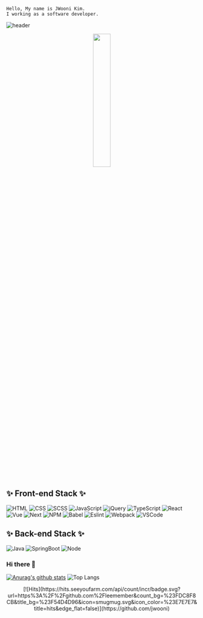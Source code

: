 ```
Hello, My name is JWooni Kim.
I working as a software developer.
```
![header](https://capsule-render.vercel.app/api?type=soft&color=auto&height=150&section=header&text=JWooni&fontSize=70&animation=twinkling)



<p align="center">
  <img src="http://file3.instiz.net/data/file3/2018/10/18/e/e/f/eefb98e45db62515c72114eb005e5f16.gif" width="30%" height="30%">


## ✨ Front-end Stack ✨
![HTML](https://img.shields.io/badge/HTML-E34F26?style=flat-square&logo=HTML5&logoColor=white)
![CSS](https://img.shields.io/badge/CSS3-F68212?style=flat-square&logo=CSS3&logoColor=white)
![SCSS](https://img.shields.io/badge/SCSS-CC6699?style=flat-square&logo=Sass&logoColor=white)
![JavaScript](https://img.shields.io/badge/JavaScript-F7DF1E?style=flat-square&logo=JavaScript&logoColor=white)
![jQuery](https://img.shields.io/badge/JQuery-0769AD?style=flat-square&logo=jQuery&logoColor=white)
![TypeScript](https://img.shields.io/badge/TypeScript-3178C6?style=flat-square&logo=TypeScript&logoColor=white)
![React](https://img.shields.io/badge/React-61DAFB?style=flat-square&logo=React&logoColor=white)
![Vue](https://img.shields.io/badge/Vue-4FC08D?style=flat-square&logo=Vue\%2Ejs&logoColor=white)
![Next](https://img.shields.io/badge/Next-000000?style=flat-square&logo=Next%2Ejs&logoColor=white)
![NPM](https://img.shields.io/badge/npm-CB3837?style=flat-square&logo=npm&logoColor=white)
![Babel](https://img.shields.io/badge/Babel-F9DC3E?style=flat-square&logo=Babel&logoColor=white)
![Eslint](https://img.shields.io/badge/Eslint-4B3263?style=flat-square&logo=Eslint&logoColor=white)
![Webpack](https://img.shields.io/badge/Webpack-8DD6F9?style=flat-square&logo=Webpack&logoColor=white)
![VSCode](https://img.shields.io/badge/VSCode-007ACC?style=flat-square&logo=Visual%20Studio%20Code&logoColor=white)

## ✨ Back-end Stack ✨
![Java](https://img.shields.io/badge/Java-007396?style=flat-square&logo=Java&logoColor=white)
![SpringBoot](https://img.shields.io/badge/SpringBoot-6DB33F?style=flat-square&logo=Spring&logoColor=white)
![Node](https://img.shields.io/badge/Node-339933?style=flat-square&logo=Node%2Ejs&logoColor=white)


### Hi there 👋
[![Anurag's github stats](https://github-readme-stats.vercel.app/api?username=JWooni&count_private=true)](https://github.com/anuraghazra/github-readme-stats)
![Top Langs](https://github-readme-stats.vercel.app/api/top-langs/?username=JWooni&count_private=true&layout=compact&hide=csharp)

<p align="center">
[![Hits](https://hits.seeyoufarm.com/api/count/incr/badge.svg?url=https%3A%2F%2Fgithub.com%2Fleemember&count_bg=%23FDC8F8CB&title_bg=%23F54D4D96&icon=smugmug.svg&icon_color=%23E7E7E7&title=hits&edge_flat=false)](https://github.com/jwooni)
</p>
<!--
###
[![SolvedAC tier](http://mazassumnida.wtf/api/generate_badge?boj=wjddns59)](https://solved.ac/)
-->

<!--
**Jwooni/JWooni** is a ✨ _special_ ✨ repository because its `README.md` (this file) appears on your GitHub profile.
Here are some ideas to get you started:
- 🔭 I’m currently working on ...
- 🌱 I’m currently learning ...
- 👯 I’m looking to collaborate on ...
- 🤔 I’m looking for help with ...
- 💬 Ask me about ...
- 📫 How to reach me: ...
- 😄 Pronouns: ...
- ⚡ Fun fact: ...
-->

